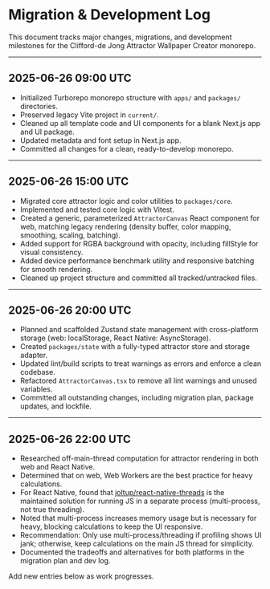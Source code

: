 # Migration & Development Log

This document tracks major changes, migrations, and development milestones for the Clifford-de Jong Attractor Wallpaper Creator monorepo.

---

## 2025-06-26 09:00 UTC
- Initialized Turborepo monorepo structure with `apps/` and `packages/` directories.
- Preserved legacy Vite project in `current/`.
- Cleaned up all template code and UI components for a blank Next.js app and UI package.
- Updated metadata and font setup in Next.js app.
- Committed all changes for a clean, ready-to-develop monorepo.

---

## 2025-06-26 15:00 UTC
- Migrated core attractor logic and color utilities to `packages/core`.
- Implemented and tested core logic with Vitest.
- Created a generic, parameterized `AttractorCanvas` React component for web, matching legacy rendering (density buffer, color mapping, smoothing, scaling, batching).
- Added support for RGBA background with opacity, including fillStyle for visual consistency.
- Added device performance benchmark utility and responsive batching for smooth rendering.
- Cleaned up project structure and committed all tracked/untracked files.

---

## 2025-06-26 20:00 UTC
- Planned and scaffolded Zustand state management with cross-platform storage (web: localStorage, React Native: AsyncStorage).
- Created `packages/state` with a fully-typed attractor store and storage adapter.
- Updated lint/build scripts to treat warnings as errors and enforce a clean codebase.
- Refactored `AttractorCanvas.tsx` to remove all lint warnings and unused variables.
- Committed all outstanding changes, including migration plan, package updates, and lockfile.

---

## 2025-06-26 22:00 UTC
- Researched off-main-thread computation for attractor rendering in both web and React Native.
- Determined that on web, Web Workers are the best practice for heavy calculations.
- For React Native, found that [joltup/react-native-threads](https://github.com/joltup/react-native-threads) is the maintained solution for running JS in a separate process (multi-process, not true threading).
- Noted that multi-process increases memory usage but is necessary for heavy, blocking calculations to keep the UI responsive.
- Recommendation: Only use multi-process/threading if profiling shows UI jank; otherwise, keep calculations on the main JS thread for simplicity.
- Documented the tradeoffs and alternatives for both platforms in the migration plan and dev log.

Add new entries below as work progresses.
